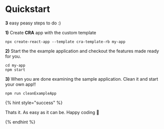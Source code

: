 # Quickstart

**3** easy peasy steps to do :)

**1)** Create **CRA** app with the custom template

```shell
npx create-react-app --template cra-template-rb my-app
```

**2)** Start the the example application and checkout the features made ready for you.

```shell
cd my-app
npm start
```

**3)** When you are done examining the sample application. Clean it and start your own app!!

```shell
npm run cleanExampleApp
```

{% hint style="success" %}

Thats it. As easy as it can be. Happy coding 🎉

{% endhint %}
